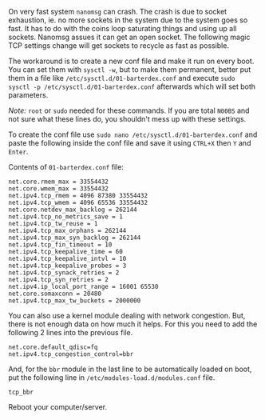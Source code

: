 On very fast system `nanomsg` can crash. The crash is due to socket exhaustion, ie. no more sockets in the system due to the system goes so fast. It has to do with the coins loop saturating things and using up all sockets. Nanomsg assues it can get an open socket. The following magic TCP settings change will get sockets to recycle as fast as possible.

The workaround is to create a new conf file and make it run on every boot. You can set them with `sysctl -w`, but to make them permanent, better put them in a file like `/etc/sysctl.d/01-barterdex.conf` and execute `sudo sysctl -p /etc/sysctl.d/01-barterdex.conf` afterwards which will set both parameters.

*Note:* `root` or `sudo` needed for these commands. If you are total `N00BS` and not sure what these lines do, you shouldn't mess up with these settings.

To create the conf file use `sudo nano /etc/sysctl.d/01-barterdex.conf` and paste the following inside the conf file and save it using `CTRL+X` then `Y` and `Enter`.

Contents of `01-barterdex.conf` file:

```shell
net.core.rmem_max = 33554432
net.core.wmem_max = 33554432
net.ipv4.tcp_rmem = 4096 87380 33554432
net.ipv4.tcp_wmem = 4096 65536 33554432
net.core.netdev_max_backlog = 262144
net.ipv4.tcp_no_metrics_save = 1
net.ipv4.tcp_tw_reuse = 1
net.ipv4.tcp_max_orphans = 262144
net.ipv4.tcp_max_syn_backlog = 262144
net.ipv4.tcp_fin_timeout = 10
net.ipv4.tcp_keepalive_time = 60
net.ipv4.tcp_keepalive_intvl = 10
net.ipv4.tcp_keepalive_probes = 3
net.ipv4.tcp_synack_retries = 2
net.ipv4.tcp_syn_retries = 2
net.ipv4.ip_local_port_range = 16001 65530
net.core.somaxconn = 20480
net.ipv4.tcp_max_tw_buckets = 2000000
```

You can also use a kernel module dealing with network congestion. But, there is not enough data on how much it helps. For this you need to add the following 2 lines into the previous file.

```shell
net.core.default_qdisc=fq
net.ipv4.tcp_congestion_control=bbr
```

And, for the `bbr` module in the last line to be automatically loaded on boot, put the following line in `/etc/modules-load.d/modules.conf` file.

```shell
tcp_bbr
```

Reboot your computer/server.